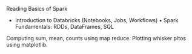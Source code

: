 

Reading 
Basics of Spark
  * Introduction to Databricks (Notebooks, Jobs, Workflows)
•	Spark Fundamentals: RDDs, DataFrames, SQL

Computing sum, mean, counts using map reduce.
Plotting whisker pltos using matplotlib.


